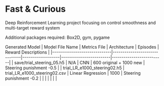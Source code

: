 # Fast & Curious
Deep Reinforcement Learning project focusing on control smoothness and multi-target reward system

Additional packages required: Box2D, gym, pygame

Generated Model 
| Model File Name              | Metrics File                  | Architecture      | Episodes                | Reward Descriptions      |
|------------------------------|-------------------------------|-------------------|-------------------------|--------------------------|
| save/trial_steering_05.h5    |              N/A              | CNN               | 600 original + 1000 new | Steering punishment -0.5 |
| trial_LR_e1000_steering02.h5 | trial_LR_e1000_steering02.csv | Linear Regression | 1000                    | Steering punishment -0.2 |
|                              |                               |                   |                         |                          |

